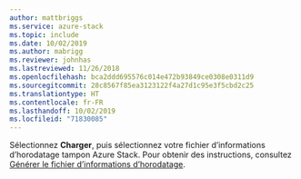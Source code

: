 ```yaml
---
author: mattbriggs
ms.service: azure-stack
ms.topic: include
ms.date: 10/02/2019
ms.author: mabrigg
ms.reviewer: johnhas
ms.lastreviewed: 11/26/2018
ms.openlocfilehash: bca2ddd695576c014e472b93849ce0308e0311d9
ms.sourcegitcommit: 28c8567f85ea3123122f4a27d1c95e3f5cbd2c25
ms.translationtype: HT
ms.contentlocale: fr-FR
ms.lasthandoff: 10/02/2019
ms.locfileid: "71830085"
---
```

Sélectionnez **Charger**, puis sélectionnez votre fichier d’informations d’horodatage tampon Azure Stack. Pour obtenir des instructions, consultez [Générer le fichier d’informations d’horodatage](../azure-stack-vaas-parameters.md#generate-the-stamp-information-file).